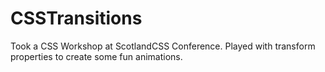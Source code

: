 # CSSTransitions
Took a CSS Workshop at ScotlandCSS Conference. Played with transform properties to create some fun animations. 
